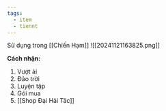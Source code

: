 ```yaml
---
tags:
  - item
  - tiennt
---
```

Sử dụng trong [[Chiến Hạm]]
![[20241121163825.png]]

**Cách nhận:**
1. Vượt ải
2. Đảo trời
3. Luyện tập
4. Gói mua
5. [[Shop Đại Hải Tăc]]